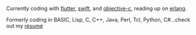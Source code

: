 
Currently coding with [flutter](https://flutter.dev), [swift](https://swift.org/), and [objective-c](https://developer.apple.com/library/archive/documentation/Cocoa/Conceptual/ProgrammingWithObjectiveC/Introduction/Introduction.html), reading up on [erlang](https://erlang.org).

Formerly coding in BASIC, Lisp, C, C++, Java, Perl, Tcl, Python, C#...check out my [résumé](https://github.com/technicat/resume)
